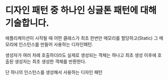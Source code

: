 # 디자인 패턴 중 하나인 싱글톤 패턴에 대해 기술합니다.

애플리케이션이 시작될 때 어떤 클래스가 최초 한번만 메모리를 할당하고(Static) 그 메모리에 인스턴스를 만들어 사용하는 디자인패턴.

생성자가 여러 차례 호출하더라도 실제로 생성되는 객체는 하나고 최초 생성 이후에 호출된 생성자는 최초 생성한 객체를 반환한다.

단 하나의 인스턴스를 생성해서 사용하는 디자인 패턴
